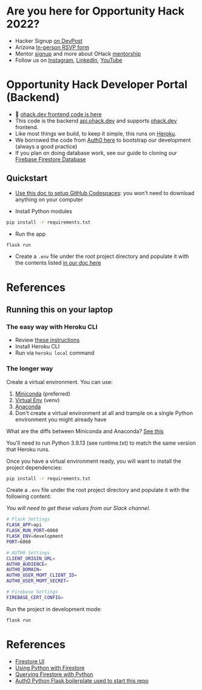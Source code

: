 # Are you here for Opportunity Hack 2022?
- Hacker Signup [on DevPost](https://opportunity-hack-2022.devpost.com/)
- Arizona [In-person RSVP form](https://docs.google.com/forms/d/e/1FAIpQLScTveAW1rOEN_YO-IgI0qmi3aPkFH71O5j1OElqgYUXScKysA/viewform)
- Mentor [signup](https://docs.google.com/forms/d/e/1FAIpQLSdY352vtbNhNM5fyKozQ7HbuxCKfkU6xTO2aA7cKx7UpWRZog/viewform) and more about OHack [mentorship](https://www.ohack.org/about/mentors)
- Follow us on [Instagram](https://www.instagram.com/opportunityhack/), [LinkedIn](https://www.linkedin.com/company/opportunity-hack/), [YouTube](https://www.youtube.com/@opportunityhack)


# Opportunity Hack Developer Portal (Backend)
- 📝 [ohack.dev frontend code is here](https://github.com/opportunity-hack/frontend-ohack.dev)
- This code is the backend [api.ohack.dev](https://api.ohack.dev) and supports [ohack.dev](https://www.ohack.dev) frontend.  
- Like most things we build, to keep it simple, this runs on [Heroku](https://trifinlabs.com/what-is-heroku/).
- We borrowed the code from [Auth0 here](https://github.com/auth0-developer-hub/api_flask_python_hello-world) to bootstrap our development (always a good practice)
- If you plan on doing database work, see our guide to cloning our [Firebase Firestore Database](https://docs.google.com/document/d/1i7PGj2bOMfyrWjTUeSmbcF9fHUCpj39DrrFkYPpJ35E/edit?usp=sharing)

## Quickstart
- [Use this doc to setup GitHub Codespaces](https://docs.google.com/document/d/1RDJsTLouF3S35mgFZptQv4DZXK0SC6P1mieCinFicDs/edit?usp=sharing): you won't need to download anything on your computer

- Install Python modules
```bash
pip install -r requirements.txt
```
- Run the app
```bash
flask run
```
- Create a `.env` file under the root project directory and populate it with the contents listed [in our doc here](https://docs.google.com/document/d/1RDJsTLouF3S35mgFZptQv4DZXK0SC6P1mieCinFicDs/edit#bookmark=id.ho9aqosnukcm)

# References
## Running this on your laptop
### The easy way with Heroku CLI
- Review [these instructions](https://devcenter.heroku.com/articles/heroku-cli) 
- Install Heroku CLI
- Run via `heroku local` command 

### The longer way
Create a virtual environment.
You can use:
1. [Miniconda](https://docs.conda.io/en/latest/miniconda.html) (preferred) 
2. [Virtual Env](https://docs.python.org/3/tutorial/venv.html) (venv)
3. [Anaconda](https://www.anaconda.com/products/distribution)
4. Don't create a virtual environment at all and trample on a single Python environment you might already have

What are the diffs between Miniconda and Anaconda? [See this](https://stackoverflow.com/questions/45421163/anaconda-vs-miniconda)

You'll need to run Python 3.9.13 (see runtime.txt) to match the same version that Heroku runs.

Once you have a virtual environment ready, you will want to install the project dependencies:

```bash
pip install -r requirements.txt
```

Create a `.env` file under the root project directory and populate it with the following content:

_You will need to get these values from our Slack channel_.
```bash
# Flask Settings
FLASK_APP=api
FLASK_RUN_PORT=6060
FLASK_ENV=development
PORT=6060

# AUTH0 Settings
CLIENT_ORIGIN_URL=
AUTH0_AUDIENCE=
AUTH0_DOMAIN=
AUTH0_USER_MGMT_CLIENT_ID=
AUTH0_USER_MGMT_SECRET=

# Firebase Settings
FIREBASE_CERT_CONFIG=
```


Run the project in development mode:
```bash
flask run
```


# References
- [Firestore UI](https://github.com/thanhlmm/refi-app)
- [Using Python with Firestore](https://towardsdatascience.com/nosql-on-the-cloud-with-python-55a1383752fc)
- [Querying Firestore with Python](https://firebase.google.com/docs/firestore/query-data/get-data)
- [Auth0 Python Flask boilerplate used to start this repo](https://github.com/auth0-developer-hub/api_flask_python_hello-world)
